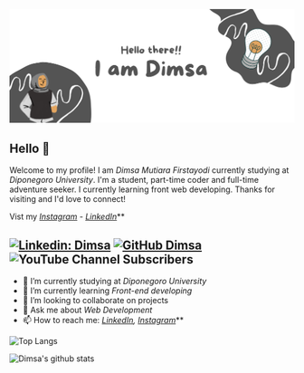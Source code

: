 ![Image](https://github.com/dimsaamf/dimsaamf/blob/main/Dimsa.png)

## Hello 👋

Welcome to my profile! I am *Dimsa Mutiara Firstayodi* currently studying at *Diponegoro University*. I'm a student, part-time coder and full-time adventure seeker. I currently learning front web developing. Thanks for visiting and I'd love to connect!

Vist my *[Instagram](https://www.instagram.com/dimsaamf/) - [LinkedIn](https://www.linkedin.com/in/dimsa-mutiara-firstayodi-1aa722317/)***

[![Linkedin: Dimsa](https://img.shields.io/badge/-Dimsa-blue?style=flat-square&logo=Linkedin&logoColor=white&link=https://www.linkedin.com/in/dimsa-mutiara-firstayodi-4a3321207/)](https://www.linkedin.com/in/dimsa-mutiara-firstayodi-1aa722317/)
[![GitHub Dimsa](https://img.shields.io/github/followers/dimsaamf?label=follow&style=social)](https://github.com/dimsaamf)
![YouTube Channel Subscribers](https://img.shields.io/youtube/channel/subscribers/UCZqgPrXj18WI_m_5V9J4gXg?style=social)
---

- 🔭 I’m currently studying at *Diponegoro University*
- 🌱 I’m currently learning *Front-end developing*
- 👯 I’m looking to collaborate on projects
- 💬 Ask me about *Web Development*
- 📫 How to reach me:
  *[LinkedIn](https://www.linkedin.com/in/dimsa-mutiara-firstayodi-1aa722317/), [Instagram](https://www.instagram.com/dimsaamf/)***

![Top Langs](https://github-readme-stats.vercel.app/api/top-langs/?username=dimsaamf&layout=compact&theme=dark&hide_border=true)

![Dimsa's github stats](https://github-readme-stats.vercel.app/api?username=dimsaamf&show_icons=true&hide_border=true&theme=dark)
